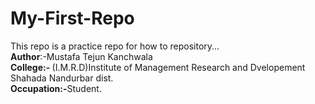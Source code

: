 # My-First-Repo
This repo is a practice repo for how to repository...<br>
<B> Author</B>:-Mustafa Tejun Kanchwala <br>
<b>College:- </b>(I.M.R.D)Institute of Management Research and Dvelopement Shahada Nandurbar dist. <br>
<b>Occupation:-</b>Student.
